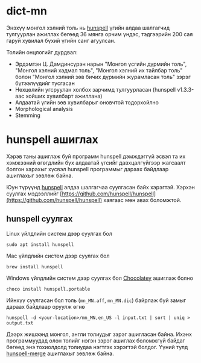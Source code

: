 # dict-mn

Энэхүү монгол хэлний толь нь [hunspell](http://hunspell.github.io) үгийн алдаа шалгагчид тулгуурлан ажиллах бөгөөд 36 мянга орчим үндэс, тэдгээрийн 200 сая гаруй хувилал бүхий үгийн санг агуулсан.

Толийн онцлогийг дурдвал:

-   Эрдэмтэн Ц. Дамдинсүрэн нарын "Монгол үсгийн дүрмийн толь", "Монгол хэлний хадмал толь", "Монгол хэлний их тайлбар толь" болон "Монгол хэлний зөв бичих дүрмийн журамласан толь" зэрэг бүтээлүүдийг тусгасан
-   Нөхцөлийн угсруулан холбох зарчимд тулгуурласан (hunspell v1.3.3-аас хойших хувилбарт ажиллана)
-   Алдаатай үгийн зөв хувилбарыг оновчтой тодорхойлно
-   Morphological analysis
-   Stemming

# hunspell ашиглах

Хэрэв таны ашиглаж буй программ hunspell дэмждэггүй эсвэл та их хэмжээний өгөгдлийн бүх алдаатай үгсийг давхцалгүйгээр жагсаалт болгон харахыг хүсвэл hunspell программыг дараах байдлаар ашиглахыг зөвлөж байна.

Юун түрүүнд [hunspell](https://github.com/hunspell/hunspell) алдаа шалгагчаа суулгасан байх хэрэгтэй. Хэрхэн суулгах мэдээллийг [https://github.com/hunspell/hunspell](https://github.com/hunspell/hunspell) хаягаас мөн авах боломжтой.

## hunspell суулгах

Linux үйлдлийн систем дээр суулгах бол

```
sudo apt install hunspell
```

Mac үйлдлийн систем дээр суулгах бол

```
brew install hunspell
```

Windows үйлдлийн систем дээр суулгах бол [Chocolatey](https://chocolatey.org) ашиглаж болно

```
choco install hunspell.portable
```

Ийнхүү суулгасан бол толь (`mn_MN.aff`, `mn_MN.dic`) байрлаж буй замыг дараах байдлаар оруулж өгнө

```
hunspell -d <your-location>/mn_MN,en_US -l input.txt | sort | uniq > output.txt
```

Дээрх жишээнд монгол, англи толиудыг зэрэг ашигласан байна. Ихэнх программуудад олон толийг нэгэн зэрэг ашиглах боломжгүй байдаг бөгөөд энэ тохиолдолд толиудаа нэгтгэх хэрэгтэй болдог. Үүний тулд [hunspell-merge](https://github.com/arty-name/hunspell-merge) ашиглахыг зөвлөж байна.

